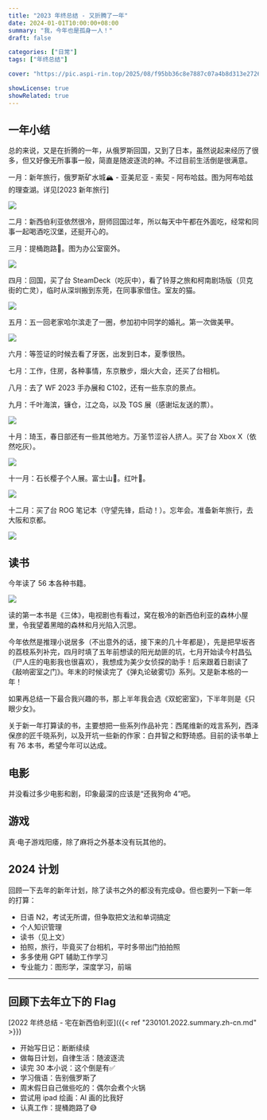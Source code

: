 ```yaml
---
title: "2023 年终总结 - 又折腾了一年"
date: 2024-01-01T10:00:00+08:00
summary: "我，今年也是孤身一人！"
draft: false

categories: ["日常"]
tags: ["年终总结"]

cover: "https://pic.aspi-rin.top/2025/08/f95bb36c8e7887c07a4b8d313e272603.jpg"

showLicense: true
showRelated: true
---
```


## 一年小结

总的来说，又是在折腾的一年，从俄罗斯回国，又到了日本，虽然说起来经历了很多，但又好像无所事事一般，简直是随波逐流的神。不过目前生活倒是很满意。

一月：新年旅行，俄罗斯矿水城🏔 - 亚美尼亚 - 索契 - 阿布哈兹。图为阿布哈兹的理查湖。详见[2023 新年旅行]

![](https://s2.loli.net/2024/01/16/nGBN4dgE23sMC6A.jpg)

二月：新西伯利亚依然很冷，厨师回国过年，所以每天中午都在外面吃，经常和同事一起喝酒吃汉堡，还挺开心的。

三月：提桶跑路🤣。图为办公室窗外。

![](https://s2.loli.net/2024/01/16/cTsNCW7dwEMu5oD.jpg)

四月：回国，买了台 SteamDeck（吃灰中），看了铃芽之旅和柯南剧场版（贝克街的亡灵），临时从深圳搬到东莞，在同事家借住。室友的猫。

![](https://s2.loli.net/2024/01/16/kO2cfJ3wQhLTpqP.jpg)

五月：五一回老家哈尔滨走了一圈，参加初中同学的婚礼。第一次做美甲。

![](https://s2.loli.net/2024/01/16/Mb3wApScWP9asDH.jpg)

六月：等签证的时候去看了牙医，出发到日本，夏季很热。

七月：工作，住房，各种事情，东京散步，烟火大会，还买了台相机。

八月：去了 WF 2023 手办展和 C102，还有一些东京的景点。

九月：千叶海滨，镰仓，江之岛，以及 TGS 展（感谢坛友送的票）。

![](https://s2.loli.net/2024/01/16/9M7FHfi1cJaORmY.jpg)

十月：琦玉，春日部还有一些其他地方。万圣节涩谷人挤人。买了台 Xbox X（依然吃灰）。

![](https://s2.loli.net/2024/01/16/Vf7hY2udpsbgCHi.jpg)

十一月：石长樱子个人展。富士山🗻。红叶🍁。

![](https://s2.loli.net/2024/01/16/z7E6lvPQAuU14Br.jpg)

十二月：买了台 ROG 笔记本（守望先锋，启动！）。忘年会。准备新年旅行，去大阪和京都。

![](https://s2.loli.net/2024/01/16/9GBWlwbR4FsiQTJ.jpg)

## 读书

今年读了 56 本各种书籍。

![](https://s2.loli.net/2024/01/16/EpTeA59GUkRSwby.jpg)

读的第一本书是《三体》，电视剧也有看过，窝在极冷的新西伯利亚的森林小屋里，令我望着黑暗的森林和月光陷入沉思。

今年依然是推理小说居多（不出意外的话，接下来的几十年都是），先是把早坂吝的荔枝系列补完，四月时填了五年前想读的阳光劫匪的坑，七月开始读今村昌弘（尸人庄的电影我也很喜欢），我想成为美少女侦探的助手！后来跟着日剧读了《敲响密室之门》。年末的时候读完了《弹丸论破雾切》系列。又是新本格的一年！

如果再总结一下最合我兴趣的书，那上半年我会选《双蛇密室》，下半年则是《只眼少女》。

关于新一年打算读的书，主要想把一些系列作品补完：西尾维新的戏言系列，西泽保彦的匠千晓系列，以及开坑一些新的作家：白井智之和野琦惑。目前的读书单上有 76 本书，希望今年可以达成。

## 电影

并没看过多少电影和剧，印象最深的应该是“还我狗命 4”吧。

## 游戏

真·电子游戏阳痿，除了麻将之外基本没有玩其他的。

## 2024 计划

回顾一下去年的新年计划，除了读书之外的都没有完成😅。但也要列一下新一年的打算：

- 日语 N2，考试无所谓，但争取把文法和单词搞定
- 个人知识管理
- 读书（见上文）
- 拍照，旅行，毕竟买了台相机，平时多带出门拍拍照
- 多多使用 GPT 辅助工作学习
- 专业能力：图形学，深度学习，前端

---

## 回顾下去年立下的 Flag

[2022 年终总结 - 宅在新西伯利亚]({{< ref "230101.2022.summary.zh-cn.md" >}})

- 开始写日记：断断续续
- 做每日计划，自律生活：随波逐流
- 读完 30 本小说：这个倒是有✅
- 学习俄语：告别俄罗斯了
- 周末假日自己做些吃的：偶尔会煮个火锅
- 尝试用 ipad 绘画：AI 画的比我好
- 认真工作：提桶跑路了😅
